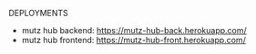 DEPLOYMENTS

-	mutz hub backend: https://mutz-hub-back.herokuapp.com/
-	mutz hub frontend: https://mutz-hub-front.herokuapp.com/

